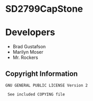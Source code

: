 SD2799CapStone
==============

# Developers

* Brad Gustafson
* Marilyn Moser
* Mr. Rockers


## Copyright Information

``GNU GENERAL PUBLIC LICENSE Version 2``

``` See included COPYING file```